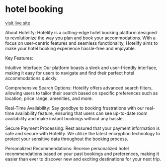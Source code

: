 # hotel booking

[visit live site](http://obtainable-name.surge.sh/)


About Hotelify:
Hotelify is a cutting-edge hotel booking platform designed to revolutionize the way you plan and book your accommodations. With a focus on user-centric features and seamless functionality, Hotelify aims to make your hotel booking experience hassle-free and enjoyable.

Key Features:

Intuitive Interface: Our platform boasts a sleek and user-friendly interface, making it easy for users to navigate and find their perfect hotel accommodations quickly.

Comprehensive Search Options: Hotelify offers advanced search filters, allowing users to tailor their search based on specific preferences such as location, price range, amenities, and more.

Real-Time Availability: Say goodbye to booking frustrations with our real-time availability feature, ensuring that users can see up-to-date room availability and make instant bookings without any hassle.

Secure Payment Processing: Rest assured that your payment information is safe and secure with Hotelify. We utilize the latest encryption technology to protect your sensitive data throughout the booking process.

Personalized Recommendations: Receive personalized hotel recommendations based on your past bookings and preferences, making it easier than ever to discover new and exciting destinations for your next trip.
